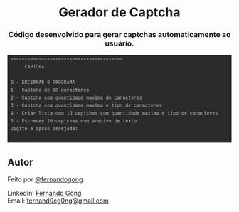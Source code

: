 <h1 align="center">Gerador de Captcha</h1>

<h3 align="center">Código desenvolvido para gerar captchas automaticamente ao usuário.</h3>

<div align="center">
    <img src="captcha.png" alt="grafico de previsao">
</div>

## Autor
Feito por [@fernandogong](https://github.com/fernandogong).

LinkedIn: [Fernando Gong](https://www.linkedin.com/in/fernando-gong/) <br>
Email: [fernand0cg0ng@gmail.com](mailto:fernand0cg0ng@gmail.com)
